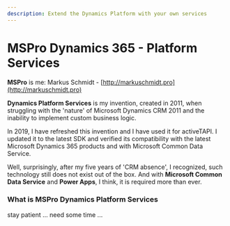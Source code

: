 ```yaml
---
description: Extend the Dynamics Platform with your own services
---
```


# MSPro Dynamics 365 - Platform Services

**MSPro** is me: Markus Schmidt - [http://markuschmidt.pro](http://markuschmidt.pro)

**Dynamics Platform Services** is my invention, created in 2011, when struggling with the 'nature' of Microsoft Dynamics CRM 2011 and the inability to implement custom business logic.

In 2019, I have refreshed this invention and I have used it for activeTAPI. I updated it to the latest SDK and verified its compatibility with the latest Microsoft Dynamics 365 products and with Microsoft Common Data Service.

Well, surprisingly, after my five years of 'CRM absence', I recognized, such technology still does not exist out of the box. And with **Microsoft Common Data Service** and **Power Apps**, I think, it is required more than ever.

### What is MSPro Dynamics Platform Services

stay patient ... need some time ...

